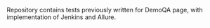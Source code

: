Repository contains tests previously written for DemoQA page, with implementation of Jenkins and Allure.
